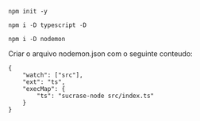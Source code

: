 ``` npm init -y ```

``` npm i -D typescript -D ```

``` npm i -D nodemon ``` 

Criar o arquivo nodemon.json com o seguinte conteudo: 
```
{
    "watch": ["src"],
    "ext": "ts",
    "execMap": {
        "ts": "sucrase-node src/index.ts"
    }
}
```